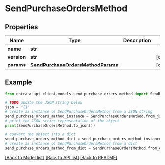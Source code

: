 # SendPurchaseOrdersMethod


## Properties

Name | Type | Description | Notes
------------ | ------------- | ------------- | -------------
**name** | **str** |  | 
**version** | **str** |  | [optional] 
**params** | [**SendPurchaseOrdersMethodParams**](SendPurchaseOrdersMethodParams.md) |  | [optional] 

## Example

```python
from entrata_api_client.models.send_purchase_orders_method import SendPurchaseOrdersMethod

# TODO update the JSON string below
json = "{}"
# create an instance of SendPurchaseOrdersMethod from a JSON string
send_purchase_orders_method_instance = SendPurchaseOrdersMethod.from_json(json)
# print the JSON string representation of the object
print(SendPurchaseOrdersMethod.to_json())

# convert the object into a dict
send_purchase_orders_method_dict = send_purchase_orders_method_instance.to_dict()
# create an instance of SendPurchaseOrdersMethod from a dict
send_purchase_orders_method_from_dict = SendPurchaseOrdersMethod.from_dict(send_purchase_orders_method_dict)
```
[[Back to Model list]](../README.md#documentation-for-models) [[Back to API list]](../README.md#documentation-for-api-endpoints) [[Back to README]](../README.md)



